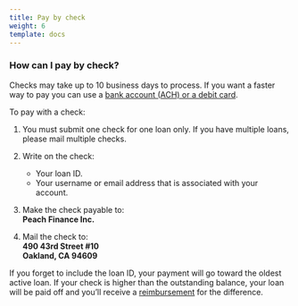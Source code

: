 ```yaml
---
title: Pay by check
weight: 6
template: docs
---
```

### How can I pay by check?

Checks may take up to 10 business days to process. If you want a faster way to pay you can use a <a href="/payments/manage-payment-methods/">
bank account (ACH) or a debit card</a>.

To pay with a check:

1. You must submit one check for one loan only. If you have multiple loans, please mail multiple checks.
2. Write on the check:

   * Your loan ID.
   * Your username or email address that is associated with your account.
3. Make the check payable to:\
   **Peach Finance Inc.**
4. Mail the check to:\
   **490 43rd Street #10**\
   **Oakland, CA 94609**

If you forget to include the loan ID, your payment will go toward the oldest active loan. If your check is higher than the outstanding balance, your loan will be paid off and you’ll receive a <a href="/payments/reimbursment-status/">reimbursement</a> for the difference.